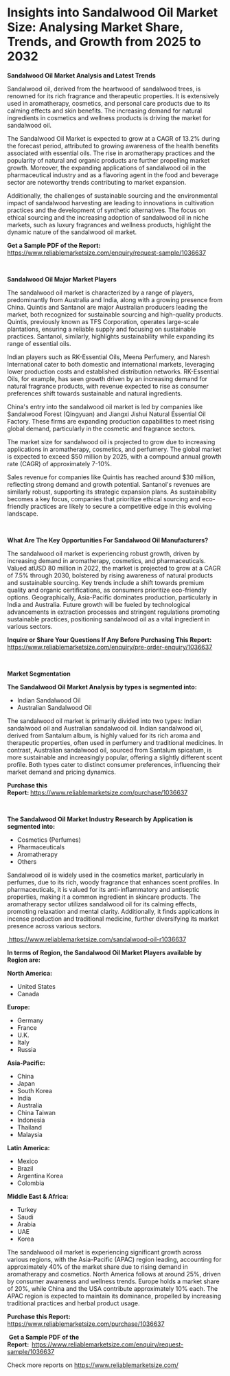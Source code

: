 <p><h1>Insights into Sandalwood Oil Market Size: Analysing Market Share, Trends, and Growth from 2025 to 2032</h1></p><p><strong>Sandalwood Oil Market Analysis and Latest Trends</strong></p>
<p><p>Sandalwood oil, derived from the heartwood of sandalwood trees, is renowned for its rich fragrance and therapeutic properties. It is extensively used in aromatherapy, cosmetics, and personal care products due to its calming effects and skin benefits. The increasing demand for natural ingredients in cosmetics and wellness products is driving the market for sandalwood oil.</p><p>The Sandalwood Oil Market is expected to grow at a CAGR of 13.2% during the forecast period, attributed to growing awareness of the health benefits associated with essential oils. The rise in aromatherapy practices and the popularity of natural and organic products are further propelling market growth. Moreover, the expanding applications of sandalwood oil in the pharmaceutical industry and as a flavoring agent in the food and beverage sector are noteworthy trends contributing to market expansion.</p><p>Additionally, the challenges of sustainable sourcing and the environmental impact of sandalwood harvesting are leading to innovations in cultivation practices and the development of synthetic alternatives. The focus on ethical sourcing and the increasing adoption of sandalwood oil in niche markets, such as luxury fragrances and wellness products, highlight the dynamic nature of the sandalwood oil market.</p></p>
<p><strong>Get a Sample PDF of the Report:&nbsp;</strong> <a href="https://www.reliablemarketsize.com/enquiry/request-sample/1036637?utm_campaign=1766&utm_medium=2&utm_source=Github&utm_content=ia&utm_term=30012025&utm_id=sandalwood-oil">https://www.reliablemarketsize.com/enquiry/request-sample/1036637</a></p>
<p>&nbsp;</p>
<p><strong>Sandalwood Oil Major Market Players</strong></p>
<p><p>The sandalwood oil market is characterized by a range of players, predominantly from Australia and India, along with a growing presence from China. Quintis and Santanol are major Australian producers leading the market, both recognized for sustainable sourcing and high-quality products. Quintis, previously known as TFS Corporation, operates large-scale plantations, ensuring a reliable supply and focusing on sustainable practices. Santanol, similarly, highlights sustainability while expanding its range of essential oils.</p><p>Indian players such as RK-Essential Oils, Meena Perfumery, and Naresh International cater to both domestic and international markets, leveraging lower production costs and established distribution networks. RK-Essential Oils, for example, has seen growth driven by an increasing demand for natural fragrance products, with revenue expected to rise as consumer preferences shift towards sustainable and natural ingredients.</p><p>China's entry into the sandalwood oil market is led by companies like Sandalwood Forest (Qingyuan) and Jiangxi Jishui Natural Essential Oil Factory. These firms are expanding production capabilities to meet rising global demand, particularly in the cosmetic and fragrance sectors.</p><p>The market size for sandalwood oil is projected to grow due to increasing applications in aromatherapy, cosmetics, and perfumery. The global market is expected to exceed $50 million by 2025, with a compound annual growth rate (CAGR) of approximately 7-10%. </p><p>Sales revenue for companies like Quintis has reached around $30 million, reflecting strong demand and growth potential. Santanol's revenues are similarly robust, supporting its strategic expansion plans. As sustainability becomes a key focus, companies that prioritize ethical sourcing and eco-friendly practices are likely to secure a competitive edge in this evolving landscape.</p></p>
<p>&nbsp;</p>
<p><strong>What Are The Key Opportunities For Sandalwood Oil Manufacturers?</strong></p>
<p><p>The sandalwood oil market is experiencing robust growth, driven by increasing demand in aromatherapy, cosmetics, and pharmaceuticals. Valued atUSD 80 million in 2022, the market is projected to grow at a CAGR of 7.5% through 2030, bolstered by rising awareness of natural products and sustainable sourcing. Key trends include a shift towards premium quality and organic certifications, as consumers prioritize eco-friendly options. Geographically, Asia-Pacific dominates production, particularly in India and Australia. Future growth will be fueled by technological advancements in extraction processes and stringent regulations promoting sustainable practices, positioning sandalwood oil as a vital ingredient in various sectors.</p></p>
<p><strong>Inquire or Share Your Questions If Any Before Purchasing This Report:</strong> <a href="https://www.reliablemarketsize.com/enquiry/pre-order-enquiry/1036637?utm_campaign=1766&utm_medium=2&utm_source=Github&utm_content=ia&utm_term=30012025&utm_id=sandalwood-oil">https://www.reliablemarketsize.com/enquiry/pre-order-enquiry/1036637</a></p>
<p>&nbsp;</p>
<p><strong>Market Segmentation</strong></p>
<p><strong>The Sandalwood Oil Market Analysis by types is segmented into:</strong></p>
<p><ul><li>Indian Sandalwood Oil</li><li>Australian Sandalwood Oil</li></ul></p>
<p><p>The sandalwood oil market is primarily divided into two types: Indian sandalwood oil and Australian sandalwood oil. Indian sandalwood oil, derived from Santalum album, is highly valued for its rich aroma and therapeutic properties, often used in perfumery and traditional medicines. In contrast, Australian sandalwood oil, sourced from Santalum spicatum, is more sustainable and increasingly popular, offering a slightly different scent profile. Both types cater to distinct consumer preferences, influencing their market demand and pricing dynamics.</p></p>
<p><strong>Purchase this Report:&nbsp;</strong><a href="https://www.reliablemarketsize.com/purchase/1036637?utm_campaign=1766&utm_medium=2&utm_source=Github&utm_content=ia&utm_term=30012025&utm_id=sandalwood-oil">https://www.reliablemarketsize.com/purchase/1036637</a></p>
<p>&nbsp;</p>
<p><strong>The Sandalwood Oil Market Industry Research by Application is segmented into:</strong></p>
<p><ul><li>Cosmetics (Perfumes)</li><li>Pharmaceuticals</li><li>Aromatherapy</li><li>Others</li></ul></p>
<p><p>Sandalwood oil is widely used in the cosmetics market, particularly in perfumes, due to its rich, woody fragrance that enhances scent profiles. In pharmaceuticals, it is valued for its anti-inflammatory and antiseptic properties, making it a common ingredient in skincare products. The aromatherapy sector utilizes sandalwood oil for its calming effects, promoting relaxation and mental clarity. Additionally, it finds applications in incense production and traditional medicine, further diversifying its market presence across various sectors.</p></p>
<p><a href="https://www.reliablemarketsize.com/sandalwood-oil-r1036637?utm_campaign=1766&utm_medium=2&utm_source=Github&utm_content=ia&utm_term=30012025&utm_id=sandalwood-oil">&nbsp;https://www.reliablemarketsize.com/sandalwood-oil-r1036637</a></p>
<p><strong>In terms of Region, the Sandalwood Oil Market Players available by Region are:</strong></p>
<p>
    <p> <strong> North America: </strong>
        <ul>
            <li>United States</li>
            <li>Canada</li>
        </ul>
        </p> 
    <p> <strong> Europe: </strong>
        <ul>
            <li>Germany</li>
            <li>France</li>
            <li>U.K.</li>
            <li>Italy</li>
            <li>Russia</li>
        </ul>
        </p> 
    <p> <strong> Asia-Pacific: </strong>
        <ul>
            <li>China</li>
            <li>Japan</li>
            <li>South Korea</li>
            <li>India</li>
            <li>Australia</li>
            <li>China Taiwan</li>
            <li>Indonesia</li>
            <li>Thailand</li>
            <li>Malaysia</li>
        </ul>
        </p> 
    <p> <strong> Latin America: </strong>
        <ul>
            <li>Mexico</li>
            <li>Brazil</li>
            <li>Argentina Korea</li>
            <li>Colombia</li>
        </ul>
        </p> 
    <p> <strong> Middle East & Africa: </strong>
        <ul>
            <li>Turkey</li>
            <li>Saudi</li>
            <li>Arabia</li>
            <li>UAE</li>
            <li>Korea</li>
        </ul>
    </p>
    </p>
<p><p>The sandalwood oil market is experiencing significant growth across various regions, with the Asia-Pacific (APAC) region leading, accounting for approximately 40% of the market share due to rising demand in aromatherapy and cosmetics. North America follows at around 25%, driven by consumer awareness and wellness trends. Europe holds a market share of 20%, while China and the USA contribute approximately 10% each. The APAC region is expected to maintain its dominance, propelled by increasing traditional practices and herbal product usage.</p></p>
<p><strong>Purchase this Report: </strong><a href="https://www.reliablemarketsize.com/purchase/1036637?utm_campaign=1766&utm_medium=2&utm_source=Github&utm_content=ia&utm_term=30012025&utm_id=sandalwood-oil">https://www.reliablemarketsize.com/purchase/1036637</a></p>
<p>&nbsp;<strong>Get a Sample PDF of the Report:&nbsp;&nbsp;</strong><a href="https://www.reliablemarketsize.com/enquiry/request-sample/1036637?utm_campaign=1766&utm_medium=2&utm_source=Github&utm_content=ia&utm_term=30012025&utm_id=sandalwood-oil">https://www.reliablemarketsize.com/enquiry/request-sample/1036637</a></p>
<p><strong></strong></p>
<p>Check more reports on <a href="https://www.reliablemarketsize.com/?utm_campaign=1766&utm_medium=2&utm_source=Github&utm_content=ia&utm_term=30012025&utm_id=sandalwood-oil">https://www.reliablemarketsize.com/</a></p>